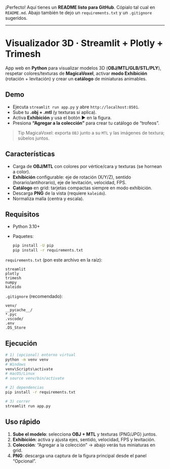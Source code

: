 ¡Perfecto! Aquí tienes un **README listo para GitHub**. Cópialo tal cual en `README.md`. Abajo también te dejo un `requirements.txt` y un `.gitignore` sugeridos.

---

# Visualizador 3D · Streamlit + Plotly + Trimesh

App web en **Python** para visualizar modelos 3D (**OBJ/MTL/GLB/STL/PLY**), respetar colores/texturas de **MagicaVoxel**, activar **modo Exhibición** (rotación + levitación) y crear un **catálogo** de miniaturas animables.

## Demo

* Ejecuta `streamlit run app.py` y abre `http://localhost:8501`.
* Sube tu **.obj + .mtl** (y texturas si aplica).
* Activa **Exhibición** y usa el botón ▶ en la figura.
* Presiona **“Agregar a la colección”** para crear tu catálogo de “trofeos”.

> Tip MagicaVoxel: exporta `OBJ` junto a su `MTL` y las imágenes de textura; súbelos juntos.

## Características

* Carga de **OBJ/MTL** con colores por vértice/cara y texturas (se hornean a color).
* **Exhibición** configurable: eje de rotación (X/Y/Z), sentido (horario/antihorario), eje de levitación, velocidad, FPS.
* **Catálogo** en grid: tarjetas compactas siempre en modo exhibición.
* Descarga **PNG** de la vista (requiere `kaleido`).
* Normaliza malla (centra y escala).

## Requisitos

* Python 3.10+
* Paquetes:

  ```bash
  pip install -U pip
  pip install -r requirements.txt
  ```

`requirements.txt` (pon este archivo en la raíz):

```
streamlit
plotly
trimesh
numpy
kaleido
```

`.gitignore` (recomendado):

```
venv/
__pycache__/
*.pyc
.vscode/
.env
.DS_Store
```

## Ejecución

```bash
# 1) (opcional) entorno virtual
python -m venv venv
# Windows
venv\Scripts\activate
# macOS/Linux
# source venv/bin/activate

# 2) dependencias
pip install -r requirements.txt

# 3) correr
streamlit run app.py
```

## Uso rápido

1. **Sube el modelo**: selecciona **OBJ + MTL** y texturas (PNG/JPG) juntos.
2. **Exhibición**: activa y ajusta ejes, sentido, velocidad, FPS y levitación.
3. **Colección**: “Agregar a la colección” → abajo verás tus miniaturas en grid.
4. **PNG**: descarga una captura de la figura principal desde el panel “Opcional”.
